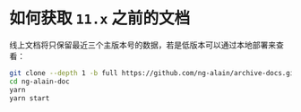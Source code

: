 # 如何获取 `11.x` 之前的文档

线上文档将只保留最近三个主版本号的数据，若是低版本可以通过本地部署来查看：

```bash
git clone --depth 1 -b full https://github.com/ng-alain/archive-docs.git ng-alain-doc
cd ng-alain-doc
yarn
yarn start
```